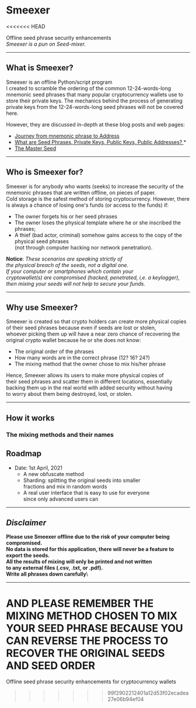 # Smeexer
<<<<<<< HEAD

Offline seed phrase security enhancements \
*Smeexer is a pun on Seed-mixer.*
***
## What is Smeexer?

Smeexer is an offline Python/script program  
I created to scramble the ordering of the 
common 12-24-words-long mnemonic seed phrases
that many popular cryptocurrency wallets use to  
store their private keys.
The mechanics behind the process of generating 
private keys from the 12-24-words-long seed phrases
will not be covered here. 

However, they are discussed in-depth at these blog posts and web pages:
* [Journey from mnemonic phrase to Address](https://medium.com/mycrypto/the-journey-from-mnemonic-phrase-to-address-6c5e86e11e14)
* [What are Seed Phrases, Private Keys, Public Keys, Public Addresses?
](https://idoneus.io/support-hub/what-are-seed-phrases-private-keys-public-keys-public-addresses/)* 
* [The Master Seed](https://ledger.readthedocs.io/en/latest/background/master_seed.html)
***
## Who is Smeexer for?

Smeexer is for anybody who wants (seeks) to increase
the security of the mnemonic phrases that are written offline,
on pieces of paper.\
Cold storage is the safest method of storing cryptocurrency.
However, there is always a chance of losing one's funds (or access to the funds)
if: 
- The owner forgets his or her seed phrases 
- The owner loses the physical template where he or she inscribed the phrases; 
- A thief (bad actor, criminal) somehow gains access to the copy of the physical seed phrases\
  (not through computer hacking nor network penetration).

**Notice**: *These scenarios are speaking strictly of\
the physical breach of the seeds, not a digital one.\
If your computer or smartphones which contain your\
cryptowallet(s) are compromised (hacked, penetrated, i,e. a keylogger),\
then mixing your seeds will not help to secure your funds.*
***
## Why use Smeexer?
Smeexer is created so that crypto holders can create more physical copies\
of their seed phrases because even if seeds are lost or stolen,\
whoever picking them up will have a near zero chance of recovering the\
original crypto wallet because he or she does not know:
- The original order of the phrases
- How many words are in the correct phrase (12? 16? 24?)
- The mixing method that the owner chose to mix his/her phrase

Hence, Smeexer allows its users to make more physical copies of\
their seed phrases and scatter them in different locations, essentially\
backing them up in the real world with added security without having\
to worry about them being destroyed, lost, or stolen.

***

## How it works
### The mixing methods and their names
    
## Roadmap
- Date: 1st April, 2021
    - A new obfuscate method
    - Sharding: splitting the original seeds into smaller\
      fractions and mix in random words 
    - A real user interface that is easy to use for everyone\
        since only advanced users can 
---
## *Disclaimer* 
**Please use Smeexer offline due to the risk of
your computer being compromised.\
No data is stored for this application, 
there will never be a feature to export the seeds.\
All the results of mixing will only be printed and not written\
to any external files (.csv, .txt, or .pdf).\
Write all phrases down carefully**\
***
**AND PLEASE REMEMBER THE MIXING METHOD CHOSEN TO MIX YOUR SEED PHRASE
BECAUSE YOU CAN REVERSE THE PROCESS TO RECOVER THE ORIGINAL SEEDS AND SEED ORDER**
=======
Offline seed phrase security enhancements for cryptocurrency wallets
>>>>>>> 99f2902212401a12d53f02ecadea27e06b94ef04
